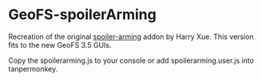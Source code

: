 # GeoFS-spoilerArming
Recreation of the original [spoiler-arming](https://github.com/gefs-plugins/spoiler-arming) addon by Harry Xue. This version fits to the new GeoFS 3.5 GUIs.

Copy the spoilerarming.js to your console or add spoilerarming.user.js into tanpermonkey.
